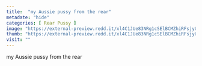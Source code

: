 ```yaml
---
title:  "my Aussie pussy from the rear"
metadate: "hide"
categories: [ Rear Pussy ]
image: "https://external-preview.redd.it/xl4C1JUe83NRg1cSElBCMZhiRFsjyUnukuu7nhyJIKw.jpg?auto=webp&s=41c9b52fb546a253881c04f91cfa1696dcc2c39a"
thumb: "https://external-preview.redd.it/xl4C1JUe83NRg1cSElBCMZhiRFsjyUnukuu7nhyJIKw.jpg?width=1080&crop=smart&auto=webp&s=1abf4e9c666eac727583b87597fcdbe0d4cdf6cc"
visit: ""
---
```

my Aussie pussy from the rear
